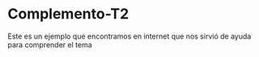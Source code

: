 # Complemento-T2
Este es un ejemplo que encontramos en internet que nos sirvió de ayuda para comprender el tema 
